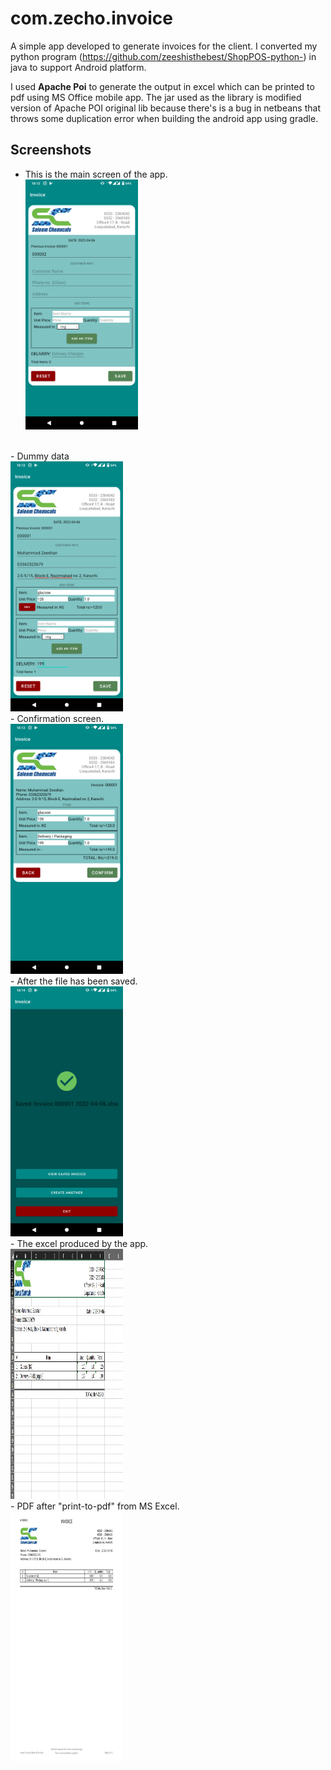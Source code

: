 ﻿# com.zecho.invoice
A simple app developed to generate invoices for the client.
I converted my python program (https://github.com/zeeshisthebest/ShopPOS-python-) in java to support Android platform.

I used **Apache Poi** to generate the output in excel which can be printed to pdf using MS Office mobile app. The jar used as the library is modified version of Apache POI original lib because there's is a bug in netbeans that throws some duplication error when building the android app using gradle.

## Screenshots
- This is the main screen of the app.<br>
<img src="https://raw.githubusercontent.com/zeeshisthebest/com.zecho.invoice/main/snapshots/1.png?token=GHSAT0AAAAAABTJEQITUDA6OGJUPE346GIQYSN4IGA" 
     width="180" height="400"/>
<br>
- Dummy data<br>
<img src="https://raw.githubusercontent.com/zeeshisthebest/com.zecho.invoice/main/snapshots/2.png?token=GHSAT0AAAAAABTJEQITUDA6OGJUPE346GIQYSN4IGA" 
     width="180" height="400"/>
<br>
- Confirmation screen.<br>
<img src="https://raw.githubusercontent.com/zeeshisthebest/com.zecho.invoice/main/snapshots/3.png?token=GHSAT0AAAAAABTJEQITUDA6OGJUPE346GIQYSN4IGA" 
     width="180" height="400"/>
<br>
- After the file has been saved.<br>
<img src="https://raw.githubusercontent.com/zeeshisthebest/com.zecho.invoice/main/snapshots/4.png?token=GHSAT0AAAAAABTJEQITUDA6OGJUPE346GIQYSN4IGA" 
     width="180" height="400"/>
<br>
- The excel produced by the app.<br>
<img src="https://raw.githubusercontent.com/zeeshisthebest/com.zecho.invoice/main/snapshots/excel.jpg?token=GHSAT0AAAAAABTJEQITUDA6OGJUPE346GIQYSN4IGA" 
     width="180" height="400"/>
<br>
- PDF after "print-to-pdf" from MS Excel.<br>
<img src="https://raw.githubusercontent.com/zeeshisthebest/com.zecho.invoice/main/snapshots/pdf.jpg?token=GHSAT0AAAAAABTJEQISEORTQRUAEZOIJZU4YSN4K2A" 
     width="180" height="400"/>
